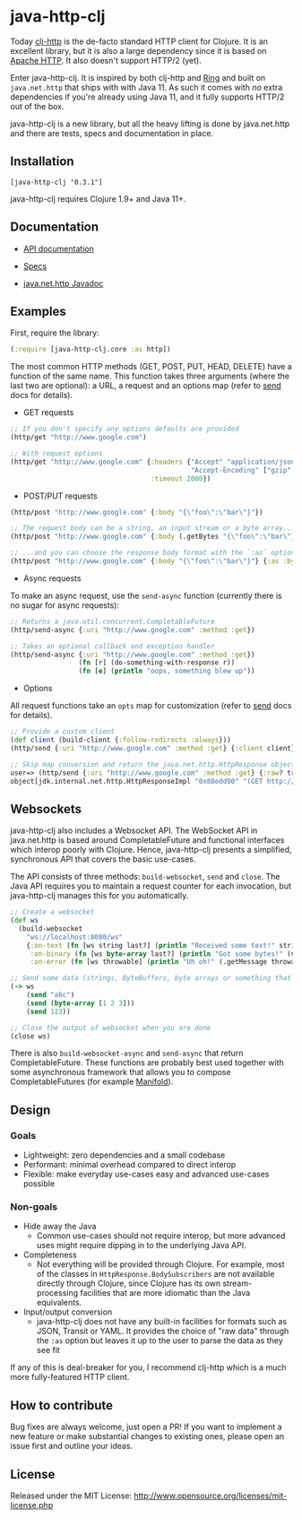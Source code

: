 # java-http-clj

Today [clj-http](https://github.com/dakrone/clj-http) is the de-facto standard HTTP client for Clojure. It is an excellent library, but it is also a large dependency since it is based on [Apache HTTP](https://hc.apache.org/httpcomponents-client-ga/). It also doesn't support HTTP/2 (yet).

Enter java-http-clj. It is inspired by both clj-http and [Ring](https://github.com/ring-clojure/ring/blob/master/SPEC) and built on `java.net.http` that ships with with Java 11. As such it comes with _no_ extra dependencies if you're already using Java 11, and it fully supports HTTP/2 out of the box.

java-http-clj is a new library, but all the heavy lifting is done by java.net.http and there are tests, specs and documentation in place.

## Installation

`[java-http-clj "0.3.1"]`

java-http-clj requires Clojure 1.9+ and Java 11+.

## Documentation

- [API documentation](https://schmee.github.io/java-http-clj/)

- [Specs](https://github.com/schmee/java-http-clj/blob/master/src/java_http_clj/core.clj#L203)

- [java.net.http Javadoc](https://docs.oracle.com/en/java/javase/11/docs/api/java.net.http/java/net/http/package-summary.html)

## Examples

First, require the library:

```clj
(:require [java-http-clj.core :as http])
```

The most common HTTP methods (GET, POST, PUT, HEAD, DELETE) have a function of the same name. This function takes three arguments (where the last two are optional): a URL, a request and an options map (refer to [send](https://schmee.github.io/java-http-clj/java-http-clj.core.html#var-send) docs for details).

- GET requests

```clj
;; If you don't specify any options defaults are provided
(http/get "http://www.google.com")

;; With request options
(http/get "http://www.google.com" {:headers {"Accept" "application/json"
                                             "Accept-Encoding" ["gzip" "deflate"]}
                                   :timeout 2000})
```

- POST/PUT requests

```clj
(http/post "http://www.google.com" {:body "{\"foo\":\"bar\"}"})

;; The request body can be a string, an input stream or a byte array...
(http/post "http://www.google.com" {:body (.getBytes "{\"foo\":\"bar\"}")})

;; ...and you can choose the response body format with the `:as` option
(http/post "http://www.google.com" {:body "{\"foo\":\"bar\"}"} {:as :byte-array})
```

- Async requests

To make an async request, use the `send-async` function (currently there is no sugar for async requests):

```clj
;; Returns a java.util.concurrent.CompletableFuture
(http/send-async {:uri "http://www.google.com" :method :get})

;; Takes an optional callback and exception handler
(http/send-async {:uri "http://www.google.com" :method :get})
                 (fn [r] (do-something-with-response r))
                 (fn [e] (println "oops, something blew up"))

```

- Options

All request functions take an `opts` map for customization (refer to [send](https://schmee.github.io/java-http-clj/java-http-clj.core.html#var-send) docs for details).

```clj
;; Provide a custom client
(def client (build-client {:follow-redirects :always}))
(http/send {:uri "http://www.google.com" :method :get} {:client client})

;; Skip map conversion and return the java.net.http.HttpResponse object
user=> (http/send {:uri "http://www.google.com" :method :get} {:raw? true})
object[jdk.internal.net.http.HttpResponseImpl "0x88edd90" "(GET http://www.google.com) 200"]
```

## Websockets

java-http-clj also includes a Websocket API. The WebSocket API in java.net.http is based around CompletableFuture and functional interfaces which interop poorly with Clojure. Hence, java-http-clj presents a simplified, synchronous API that covers the basic use-cases.

The API consists of three methods: `build-websocket`, `send` and `close`. The Java API requires you to maintain a request counter for each invocation, but java-http-clj manages this for you automatically.

```clj
;; Create a websocket
(def ws
  (build-websocket
    "ws://localhost:8080/ws"
    {:on-text (fn [ws string last?] (println "Received some text!" string))
     :on-binary (fn [ws byte-array last?] (println "Got some bytes!" (vec byte-array)))
     :on-error (fn [ws throwable] (println "Uh oh!" (.getMessage throwable)))}))

;; Send some data (strings, ByteBuffers, byte arrays or something that can be coerced to a string) and return the websocket
(-> ws
    (send "abc")
    (send (byte-array [1 2 3]))
    (send 123))

;; Close the output of websocket when you are done
(close ws)
```

There is also `build-websocket-async` and `send-async` that return CompletableFuture. These functions are probably best used together with some asynchronous framework that allows you to compose CompletableFutures (for example [Manifold](https://github.com/ztellman/manifold)).

## Design

### Goals

- Lightweight: zero dependencies and a small codebase
- Performant: minimal overhead compared to direct interop
- Flexible: make everyday use-cases easy and advanced use-cases possible

### Non-goals

- Hide away the Java
  - Common use-cases should not require interop, but more advanced uses might require dipping in to the underlying Java API.
- Completeness
  - Not everything will be provided through Clojure. For example, most of the classes in `HttpResponse.BodySubscribers` are not available directly through Clojure, since Clojure has its own stream-processing facilities that are more idiomatic than the Java equivalents.
- Input/output conversion
  - java-http-clj does not have any built-in facilities for formats such as JSON, Transit or YAML. It provides the choice of "raw data" through the `:as` option but leaves it up to the user to parse the data as they see fit

If any of this is deal-breaker for you, I recommend clj-http which is a much more fully-featured HTTP client.

## How to contribute

Bug fixes are always welcome, just open a PR! If you want to implement a new feature or make substantial changes to existing ones, please open an issue first and outline your ideas.

## License

Released under the MIT License: http://www.opensource.org/licenses/mit-license.php
